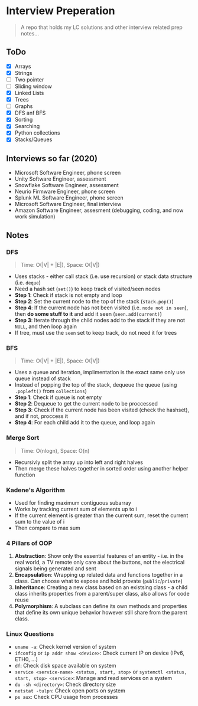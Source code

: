 # Interview Preperation
> A repo that holds my LC solutions and other interview related prep notes...

## ToDo
- [x] Arrays
- [x] Strings
- [ ] Two pointer
- [ ] Sliding window
- [x] Linked Lists
- [X] Trees
- [ ] Graphs
- [X] DFS anf BFS
- [X] Sorting
- [X] Searching
- [X] Python collections
- [x] Stacks/Queues

## Interviews so far (2020)
- Microsoft Software Engineer, phone screen
- Unity Software Engineer, assessment
- Snowflake Software Engineer, assessment
- Neurio Firmware Engineer, phone screen
- Splunk ML Software Engineer, phone screen
- Microsoft Software Engineer, final interview
- Amazon Software Engineer, assesment (debugging, coding, and now work simulation)

## Notes

### DFS
> Time: O(|V| + |E|), Space: O(|V|)
* Uses stacks - either call stack (i.e. use recursion) or stack data structure (i.e. `deque`)
* Need a hash set (`set()`) to keep track of visited/seen nodes
* **Step 1**: Check if stack is not empty and loop
* **Step 2**: Set the current node to the top of the stack (`stack.pop()`)
* **Step 4**: If the current node has not been visited (i.e. `node not in seen`), then **do some stuff to it** and add it seen (`seen.add(current)`)
* **Step 3**: Iterate through the child nodes add to the stack if they are not `NULL`, and then loop again
* If tree, must use the `seen` set to keep track, do not need it for trees

### BFS
> Time: O(|V| + |E|), Space: O(|V|)
* Uses a queue and iteration, implimentation is the exact same only use queue instead of stack
* Instead of popping the top of the stack, dequeue the queue (using `.popleft()` from `collections`)
* **Step 1**: Check if queue is not empty
* **Step 2**: Dequeue to get the current node to be proccessed
* **Step 3**: Check if the current node has been visited (check the hashset), and if not, proccess it
* **Step 4**: For each child add it to the queue, and loop again

### Merge Sort
> Time: O(nlogn), Space: O(n)
* Recursivly split the array up into left and right halves
* Then merge these halves together in sorted order using another helper function

### Kadene's Algorithm
* Used for finding maximum contiguous subarray
* Works by tracking current sum of elements up to i
* If the current element is greater than the current sum, reset the current sum to the value of i
* Then compare to max sum

### 4 Pillars of OOP
1. **Abstraction**: Show only the essential features of an entity - i.e. in the real world, a TV remote only care about the buttons, not the electrical signals being 
generated and sent
2. **Encapsulation**: Wrapping up related data and functions together in a class. Can choose what to expose and hold provate (`public`/`private`)
3. **Inheritance**: Creating a new class based on an existsing class - a child class inherits properties from a parent/super class, also allows for code reuse
4. **Polymorphism**: A subclass can define its own methods and properties that define its own unique behavior however still share from the parent class. 


### Linux Questions
* `uname -a`: Check kernel version of system
* `ifconfig` or `ip addr show <device>`: Check current IP on device (IPv6, ETH0, ...)
* `df`: Check disk space available on system
* `service <service-name> <status, start, stop>` or `systemctl <status, start, stop> <service>`: Manage and read services on a system
* `du -sh <directory>`: Check directory size
* `netstat -tulpn`: Check open ports on system
* `ps aux`: Check CPU usage from processes





